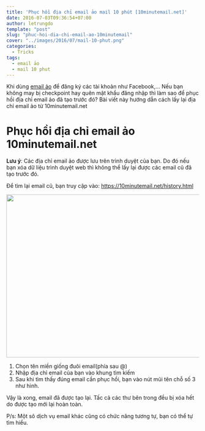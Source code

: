 ```yaml
---
title: 'Phục hồi địa chỉ email ảo mail 10 phút [10minutemail.net]'
date: 2016-07-03T09:36:54+07:00
author: letrungdo
template: "post"
slug: "phuc-hoi-dia-chi-email-ao-10minutemail"
cover: "../images/2016/07/mail-10-phut.png"
categories:
  - Tricks
tags:
  - email ảo
  - mail 10 phut
---
```

Khi dùng <a href="/email-ao-la-gi-dang-ky-tai-khoan-rac/" target="_blank" rel="noopener">email ảo</a> để đăng ký các tài khoản như Facebook,... Nếu bạn không may bị checkpoint hay quên mật khẩu đăng nhập thì làm sao để phục hồi địa chỉ email ảo đã tạo trước đó? Bài viết này hướng dẫn cách lấy lại địa chỉ email ảo từ 10minutemail.net

# Phục hồi địa chỉ email ảo 10minutemail.net

**Lưu ý**: Các địa chỉ email ảo được lưu trên trình duyệt của bạn. Do đó nếu bạn xóa dữ liệu trình duyệt web thì không thể lấy lại được các email cũ đã tạo trước đó.

Để tìm lại email cũ, bạn truy cập vào: https://10minutemail.net/history.html

<img class="aligncenter size-full wp-image-1920" src="/media/2016/07/mail-10-phut.png" alt="" width="763" height="425" srcset="/media/2016/07/mail-10-phut.png 763w, /media/2016/07/mail-10-phut-215x120.png 215w, /media/2016/07/mail-10-phut-300x168.png 300w, /media/2016/07/mail-10-phut-414x232.png 414w" sizes="(max-width: 763px) 100vw, 763px" /> 

  1. Chọn tên miền giống đuôi email(phía sau @)
  2. Nhập địa chỉ email của bạn vào khung tìm kiếm
  3. Sau khi tìm thấy đúng email cần phục hồi, bạn vào nút mũi tên chỗ số 3 như hình.

Vậy là xong, email đã được tạo lại. Tấc cả các thư bên trong đều bị xóa hết do được tạo mới lại hoàn toàn.

P/s: Một sô dịch vụ email khác cũng có chức năng tương tự, bạn có thể tự tìm hiểu.